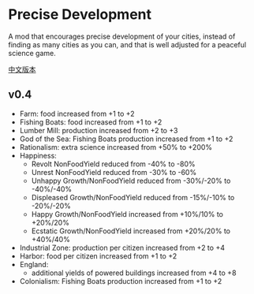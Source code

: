 ﻿# Precise Development

A mod that encourages precise development of your cities, instead of finding as many cities as you can, and that is well adjusted for a peaceful science game.

[中文版本](./README_CN.md)

## v0.4

- Farm: food increased from +1 to +2
- Fishing Boats: food increased from +1 to +2
- Lumber Mill: production increased from +2 to +3
- God of the Sea: Fishing Boats production increased from +1 to +2
- Rationalism: extra science increased from +50% to +200%
- Happiness:
  - Revolt NonFoodYield reduced from -40% to -80%
  - Unrest NonFoodYield reduced from -30% to -60%
  - Unhappy Growth/NonFoodYield reduced from -30%/-20% to -40%/-40%
  - Displeased Growth/NonFoodYield reduced from -15%/-10% to -20%/-20%
  - Happy Growth/NonFoodYield increased from +10%/10% to +20%/20%
  - Ecstatic Growth/NonFoodYield increased from +20%/20% to +40%/40%
- Industrial Zone: production per citizen increased from +2 to +4
- Harbor: food per citizen increased from +1 to +2
- England:
  - additional yields of powered buildings increased from +4 to +8
- Colonialism: Fishing Boats production increased from +1 to +2
